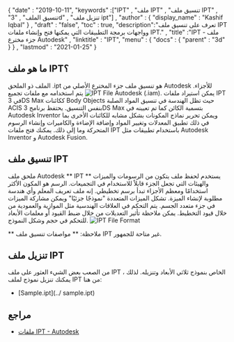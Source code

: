 {
  "date" : "2019-10-11",
  "keywords" :["IPT" , "ملف IPT" , "تنسيق ملف IPT" , "تنسيق الملف" , "3d" , "تنزيل ملف ipt"] ,
  "author" : {
    "display_name" : "Kashif Iqbal"
} ,
  "draft" : "false",
  "toc" : true,
  "description":"تعرف على تنسيق ملف IPT وواجهات برمجة التطبيقات التي يمكنها فتح وإنشاء ملفات IPT." ,
  "title" :"IPT - ملف جزء مخترع Autodesk" ,
  "linktitle" : "IPT",
  "menu" : {
    "docs" : {
      "parent" : "3d"
}
} ,
  "lastmod" : "2021-01-25"
}

## ما هو ملف IPT؟

الملف ذو الملحق .ipt هو تنسيق ملف جزء المخترع الأصلي من Autodesk للأجزاء.
![IPT File](../ipt2.jpg "IPT File")
يتم استخدامه مع ملفات تجميع Autodesk (.iam). يمكن استيراد ملفات IPT في 3DS Max ككائنات Body Objects حيث تظل الهندسة في تنسيق المواد الصلبة ACIS بنفس التنسيق. يحتفظ برنامج 3DS Max بتسمية الكائن كما تم تعيينه في Autodesk Inventor ويمكن تحرير نماذج المكونات بشكل مشابه للكائنات الأخرى بما في ذلك تطبيق المعدلات وتغيير المواد وإضافة الإضاءة والكاميرات وإنشاء الرسوم المتحركة وما إلى ذلك. يمكنك فتح ملفات IPT باستخدام تطبيقات مثل Autodesk Inventor و Autodesk Fusion.

## تنسيق ملف IPT

ملحق ملف Autodesk ** IPT ** يستخدم لحفظ ملف يتكون من الرسومات والميزات والهيئات التي تجعل الجزء قابلاً للاستخدام في التجميعات. الرسم هو المكون الأكثر استخدامًا ومعظم الأجزاء تبدأ برسم تخطيطي. إنه ملف تعريف المعلم وأي هندسة مطلوبة لإنشاء الميزة. تشكل الميزات المتعددة "نموذجًا جزئيًا" ويمكن مشاركة الميزات في جزء متعدد الجسم. يتم التحكم في العلاقات الهندسية مثل الموازية والعمودية من خلال قيود التخطيط. يمكن ملاحظة تأثير التعديلات من خلال ضبط القيود أو معلمات الأبعاد للتحكم في حجم وشكل النموذج.
![IPT File Format](../ipt.jpg "IPT File Format")

** ملاحظة: ** مواصفات تنسيق ملف IPT غير متاحة للجمهور.

## تنزيل ملف IPT
من الصعب بعض الشيء العثور على ملف IPT الخاص بنموذج ثلاثي الأبعاد وتنزيله. لذلك ، يمكنك تنزيل نموذج لملف IPT من هنا:

- [Sample.ipt](../ sample.ipt)

## مراجع

* [ملفات IPT - Autodesk](https://help.autodesk.com/view/INVNTOR/2018/ENU/?guid=GUID-94B779C0-6B2B-499A-A4F9-2E4BAB49712F)
